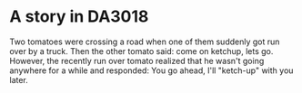 # A story in DA3018

Two tomatoes were crossing a road when one of them suddenly got run over by a truck.
Then the other tomato said: come on ketchup, lets go.
However, the recently run over tomato realized that he wasn't going anywhere for a while and responded:
You go ahead, I'll "ketch-up" with you later.